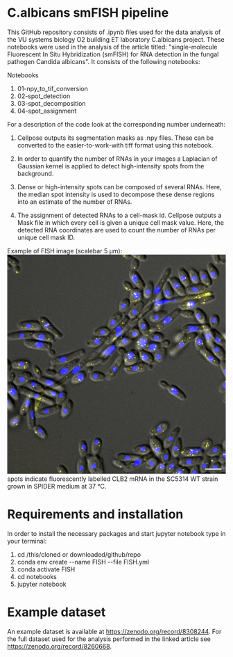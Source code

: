 # C.albicans smFISH pipeline

This GitHub repository consists of .ipynb files used for the data analysis of the VU systems biology O2 building ET laboratory C.albicans project. These notebooks were used in the analysis of the article titled: "single-molecule Fluorescent In Situ Hybridization (smFISH) for RNA detection in the fungal pathogen Candida albicans".
It consists of the following notebooks:

Notebooks
  1. 01-npy_to_tif_conversion
  2. 02-spot_detection
  3. 03-spot_decomposition
  4. 04-spot_assignment

For a description of the code look at the corresponding number underneath:

 1. Cellpose outputs its segmentation masks as .npy files. These can be converted to the easier-to-work-with tiff format using this notebook. 
 
 
 2. In order to quantify the number of RNAs in your images a Laplacian of Gaussian kernel is applied to detect high-intensity spots from the background.
 

 3. Dense or high-intensity spots can be composed of several RNAs. Here, the median spot intensity is used to decompose these dense regions into an estimate of the number of RNAs.
 
 
 4. The assignment of detected RNAs to a cell-mask id. Cellpose outputs a Mask file in which every cell is given a unique cell mask value. Here, the detected RNA coordinates are used to count the number of RNAs per unique cell mask ID.

Example of FISH image (scalebar 5 µm):
![example of FISH on the CLB2 mRNA for the SC5314 WT strain grown in SPIDER36 medium](CET111_CLB2Q670_SPIDER37_CY5_01_MAXcrop_filt_5um.png)
spots indicate fluorescently labelled CLB2 mRNA in the SC5314 WT strain grown in SPIDER medium at 37 °C.

# Requirements and installation
In order to install the necessary packages and start jupyter notebook type in your terminal:

1. cd /this/cloned or downloaded/github/repo
2. conda env create --name FISH --file FISH.yml
3. conda activate FISH
4. cd notebooks 
5. jupyter notebook
 
# Example dataset
An example dataset is available at https://zenodo.org/record/8308244. For the full dataset used for the analysis performed in the linked article see https://zenodo.org/record/8260668.
